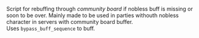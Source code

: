 Script for rebuffing through _community board_ if nobless buff is missing or soon to be over. Mainly made to be used in parties withouth nobless character in servers with community board buffer.  
Uses `bypass_buff_sequence` to buff.
